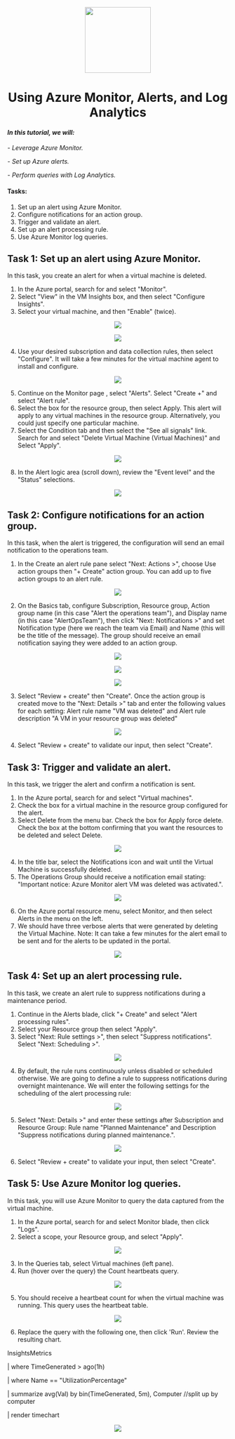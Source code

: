 <p align="center">
  <img src="https://github.com/user-attachments/assets/ae3435ca-58c8-4850-9057-0060b38b2215" width="150" height="auto">
  <h1 align="center">Using Azure Monitor, Alerts, and Log Analytics</h1>
</p>

#### *In this tutorial, we will:*
*- Leverage Azure Monitor.*

*- Set up Azure alerts.*

*- Perform queries with Log Analytics.*

#### Tasks:
 1. Set up an alert using Azure Monitor.
 2. Configure notifications for an action group.
 3. Trigger and validate an alert.
 4. Set up an alert processing rule.
 5. Use Azure Monitor log queries.

## Task 1: Set up an alert using Azure Monitor.
In this task, you create an alert for when a virtual machine is deleted.

1.	In the Azure portal, search for and select "Monitor".
2.	Select "View" in the VM Insights box, and then select "Configure Insights".
3.	Select your virtual machine, and then "Enable" (twice).

<p align="center">
<img src="https://github.com/user-attachments/assets/cd0802b7-8eca-428e-ab1f-155b6a1a2f34">
</p>

<p align="center">
<img src="https://github.com/user-attachments/assets/5eb29510-871d-418b-aa0c-18b000ffe5fb">
</p>

4.	Use your desired subscription and data collection rules, then select "Configure". It will take a few minutes for the virtual machine agent to install and configure.

<p align="center">
<img src="https://github.com/user-attachments/assets/b5a7e2db-073f-4f10-8fe2-dbf1bae08d3a">
</p>

5.	Continue on the Monitor page , select "Alerts". Select "Create +" and select "Alert rule".
6.	Select the box for the resource group, then select Apply. This alert will apply to any virtual machines in the resource group. Alternatively, you could just specify one particular machine.
7.	Select the Condition tab and then select the "See all signals" link. Search for and select "Delete Virtual Machine (Virtual Machines)" and Select "Apply".

<p align="center">
<img src="https://github.com/user-attachments/assets/948ff32d-1e3a-4226-aca6-ea03ff0b4cbe">
</p>

8.	In the Alert logic area (scroll down), review the "Event level" and the "Status" selections.

<p align="center">
<img src="https://github.com/user-attachments/assets/9ed164e4-2e5c-4ff3-9683-b51a8ec8c417">
</p>

## Task 2: Configure notifications for an action group.
In this task, when the alert is triggered, the configuration will send an email notification to the operations team.

1.	In the Create an alert rule pane select "Next: Actions >", choose Use action groups then "+ Create" action group. You can add up to five action groups to an alert rule.

<p align="center">
<img src="https://github.com/user-attachments/assets/e75b8ff3-a62d-48bc-bda6-35e1b78c9821">
</p>

2.	On the Basics tab, configure Subscription, Resource group, Action group name (in this case "Alert the operations team"), and Display name (in this case "AlertOpsTeam"), then click "Next: Notifications >" and set Notification type (here we reach the team via Email) and Name (this will be the title of the message). The group should receive an email notification saying they were added to an action group. 

<p align="center">
<img src="https://github.com/user-attachments/assets/8c72d875-668c-4e5e-9a34-8d264d1f7877">
</p>

<p align="center">
<img src="https://github.com/user-attachments/assets/dd2ca3e6-873c-4b73-8d70-1dacefbfa24d">
</p>

<p align="center">
<img src="https://github.com/user-attachments/assets/0fa8244c-9773-4a38-ac4d-a809d129f3ab">
</p>

3.	Select "Review + create" then "Create". Once the action group is created move to the "Next: Details >" tab and enter the following values for each setting: Alert rule name	"VM was deleted" and Alert rule description	"A VM in your resource group was deleted"

<p align="center">
<img src="https://github.com/user-attachments/assets/d23e9b62-a213-4b2e-966f-b15a012e62bb">
</p>

4.	Select "Review + create" to validate our input, then select "Create".

## Task 3: Trigger and validate an alert.
In this task, we trigger the alert and confirm a notification is sent.

1.  In the Azure portal, search for and select "Virtual machines".
2.	Check the box for a virtual machine in the resource group configured for the alert.
3.	Select Delete from the menu bar. Check the box for Apply force delete. Check the box at the bottom confirming that you want the resources to be deleted and select Delete.

<p align="center">
<img src="https://github.com/user-attachments/assets/8e90a9df-5a59-4451-8c8c-6991a4a73e05">
</p>

4.	In the title bar, select the Notifications icon and wait until the Virtual Machine is successfully deleted.
5.	The Operations Group should receive a notification email stating: "Important notice: Azure Monitor alert VM was deleted was activated.".

<p align="center">
<img src="https://github.com/user-attachments/assets/a2203176-9598-4167-96c3-412bb0c5749a">
</p>

6.	On the Azure portal resource menu, select Monitor, and then select Alerts in the menu on the left.
7.	We should have three verbose alerts that were generated by deleting the Virtual Machine. Note: It can take a few minutes for the alert email to be sent and for the alerts to be updated in the portal.

<p align="center">
<img src="https://github.com/user-attachments/assets/282acef3-767f-42fb-983f-bf8fc454b078">
</p>

## Task 4: Set up an alert processing rule.
In this task, we create an alert rule to suppress notifications during a maintenance period.

1.	Continue in the Alerts blade, click "+ Create" and select "Alert processing rules".
2.	Select your Resource group then select "Apply".
3.	Select "Next: Rule settings >", then select "Suppress notifications". Select "Next: Scheduling >".

<p align="center">
<img src="https://github.com/user-attachments/assets/a9c691b5-dc5f-4b7e-abb6-1af51feed01a">
</p>

4.	By default, the rule runs continuously unless disabled or scheduled otherwise. We are going to define a rule to suppress notifications during overnight maintenance. We will enter the following settings for the scheduling of the alert processing rule:

<p align="center">
<img src="https://github.com/user-attachments/assets/6ac6c106-962e-4469-98c9-78bd5b5a6fd2">
</p>

5.	Select "Next: Details >" and enter these settings after Subscription and Resource Group: Rule name	"Planned Maintenance" and Description	"Suppress notifications during planned maintenance.".

<p align="center">
<img src="https://github.com/user-attachments/assets/17ee12c6-9a6d-41b5-8a33-8ff99b4576de">
</p>

6.	Select "Review + create" to validate your input, then select "Create".

## Task 5: Use Azure Monitor log queries.
In this task, you will use Azure Monitor to query the data captured from the virtual machine.

1.	In the Azure portal, search for and select Monitor blade, then click "Logs".
2.	Select a scope, your Resource group, and select "Apply".

<p align="center">
<img src="https://github.com/user-attachments/assets/605741fc-c6ec-436b-b752-1d16ca518554">
</p>

3.	In the Queries tab, select Virtual machines (left pane).
4.	Run (hover over the query) the Count heartbeats query.

<p align="center">
<img src="https://github.com/user-attachments/assets/7f9c64ba-c3e8-4939-8226-c906990a294c">
</p>

5.	You should receive a heartbeat count for when the virtual machine was running. This query uses the heartbeat table.

<p align="center">
<img src="https://github.com/user-attachments/assets/2f168857-27ed-4bef-a181-47538cc91a7b">
</p>

6.	Replace the query with the following one, then click 'Run'. Review the resulting chart.

InsightsMetrics

  | where TimeGenerated > ago(1h)

  | where Name == "UtilizationPercentage"

  | summarize avg(Val) by bin(TimeGenerated, 5m), Computer //split up by computer

  | render timechart

<p align="center">
<img src="https://github.com/user-attachments/assets/6af9acc1-aade-444f-95e0-36eae1738e86">
</p>
